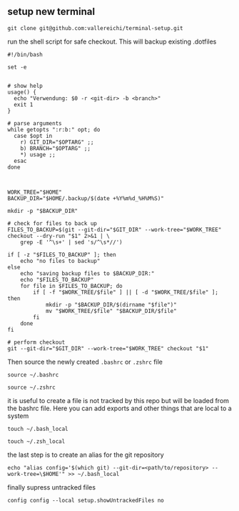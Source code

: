 ## setup new terminal

```
git clone git@github.com:vallereichi/terminal-setup.git
```

run the shell script for safe checkout. This will backup existing .dotfiles 

```
#!/bin/bash

set -e


# show help
usage() {
  echo "Verwendung: $0 -r <git-dir> -b <branch>"
  exit 1
}

# parse arguments
while getopts ":r:b:" opt; do
  case $opt in
    r) GIT_DIR="$OPTARG" ;;
    b) BRANCH="$OPTARG" ;;
    *) usage ;;
  esac
done



WORK_TREE="$HOME"
BACKUP_DIR="$HOME/.backup/$(date +%Y%m%d_%H%M%S)"

mkdir -p "$BACKUP_DIR"

# check for files to back up
FILES_TO_BACKUP=$(git --git-dir="$GIT_DIR" --work-tree="$WORK_TREE" checkout --dry-run "$1" 2>&1 | \
    grep -E '^\s+' | sed 's/^\s*//')

if [ -z "$FILES_TO_BACKUP" ]; then
    echo "no files to backup"
else
    echo "saving backup files to $BACKUP_DIR:"
    echo "$FILES_TO_BACKUP"
    for file in $FILES_TO_BACKUP; do
        if [ -f "$WORK_TREE/$file" ] || [ -d "$WORK_TREE/$file" ]; then
            mkdir -p "$BACKUP_DIR/$(dirname "$file")"
            mv "$WORK_TREE/$file" "$BACKUP_DIR/$file"
        fi
    done
fi

# perform checkout
git --git-dir="$GIT_DIR" --work-tree="$WORK_TREE" checkout "$1"
```

Then source the newly created ```.bashrc``` or ```.zshrc``` file

```
source ~/.bashrc
```

```
source ~/.zshrc
```


it is useful to create a file is not tracked by this repo but will be loaded from the bashrc file. Here you can add exports and other things that are local to a system

```
touch ~/.bash_local
```

```
touch ~/.zsh_local
```

the last step is to create an alias for the git repository

```
echo "alias config='$(which git) --git-dir=<path/to/repository> --work-tree=\$HOME'" >> ~/.bash_local
```

finally supress untracked files

```
config config --local setup.showUntrackedFiles no
```

